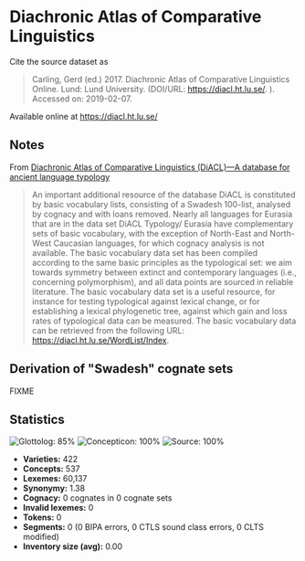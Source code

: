# Diachronic Atlas of Comparative Linguistics 

Cite the source dataset as

> Carling, Gerd (ed.) 2017. Diachronic Atlas of Comparative Linguistics Online. Lund: Lund University. (DOI/URL: https://diacl.ht.lu.se/. ). Accessed on: 2019-02-07.

Available online at https://diacl.ht.lu.se/

## Notes

From [Diachronic Atlas of Comparative Linguistics (DiACL)—A database for ancient language typology](https://journals.plos.org/plosone/article?id=10.1371/journal.pone.0205313#sec006)

> An important additional resource of the database DiACL is constituted by basic vocabulary lists, consisting of a Swadesh 100-list, analysed by cognacy and with loans removed. Nearly all languages for Eurasia that are in the data set DiACL Typology/ Eurasia have complementary sets of basic vocabulary, with the exception of North-East and North-West Caucasian languages, for which cognacy analysis is not available. The basic vocabulary data set has been compiled according to the same basic principles as the typological set: we aim towards symmetry between extinct and contemporary languages (i.e., concerning polymorphism), and all data points are sourced in reliable literature. The basic vocabulary data set is a useful resource, for instance for testing typological against lexical change, or for establishing a lexical phylogenetic tree, against which gain and loss rates of typological data can be measured. The basic vocabulary data can be retrieved from the following URL: https://diacl.ht.lu.se/WordList/Index.


## Derivation of "Swadesh" cognate sets

FIXME



## Statistics



![Glottolog: 85%](https://img.shields.io/badge/Glottolog-85%25-yellowgreen.svg "Glottolog: 85%")
![Concepticon: 100%](https://img.shields.io/badge/Concepticon-100%25-brightgreen.svg "Concepticon: 100%")
![Source: 100%](https://img.shields.io/badge/Source-100%25-brightgreen.svg "Source: 100%")

- **Varieties:** 422
- **Concepts:** 537
- **Lexemes:** 60,137
- **Synonymy:** 1.38
- **Cognacy:** 0 cognates in 0 cognate sets
- **Invalid lexemes:** 0
- **Tokens:** 0
- **Segments:** 0 (0 BIPA errors, 0 CTLS sound class errors, 0 CLTS modified)
- **Inventory size (avg):** 0.00